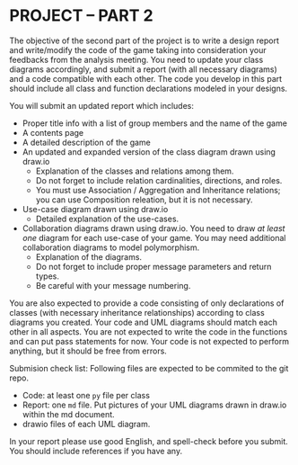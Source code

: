 # PROJECT – PART 2

The objective of the second part of the project is to write a design report and write/modify the code of the game taking into consideration your feedbacks from the analysis meeting.
You need to update your class diagrams accordingly, and submit a report (with all necessary diagrams) and a code compatible with each other. The code you develop in this part should include all class and function declarations modeled in your designs.

You will submit an updated report which includes:  

- Proper title info with a list of group members and the name of the game
- A contents page
- A detailed description of the game
- An updated and expanded version of the class diagram drawn using draw.io
  - Explanation of the classes and relations among them.
  - Do not forget to include relation cardinalities, directions, and roles.
  - You must use Association / Aggregation and Inheritance relations; you can use Composition releation, but it is not necessary.
- Use-case diagram drawn using draw.io
  - Detailed explanation of the use-cases.
- Collaboration diagrams drawn using draw.io. You need to draw _at least one_ diagram for each use-case of your game. You may need additional collaboration diagrams to model polymorphism.
  - Explanation of the diagrams.
  - Do not forget to include proper message parameters and return types.
  - Be careful with your message numbering.

You are also expected to provide a code consisting of only declarations of classes (with necessary inheritance relationships) according to class diagrams you created. Your code and UML diagrams should match each other in all aspects. You are not expected to write the code in the functions and can put pass statements for now. Your code is not expected to perform anything, but it should be free from errors.

Submision check list: Following files are expected to be commited to the git repo.

- Code: at least one `py` file per class
- Report: one `md` file. Put pictures of your UML diagrams drawn in draw.io within the md document.
- drawio files of each UML diagram.

In your report please use good English, and spell-check before you submit. You should include references if you have any.
